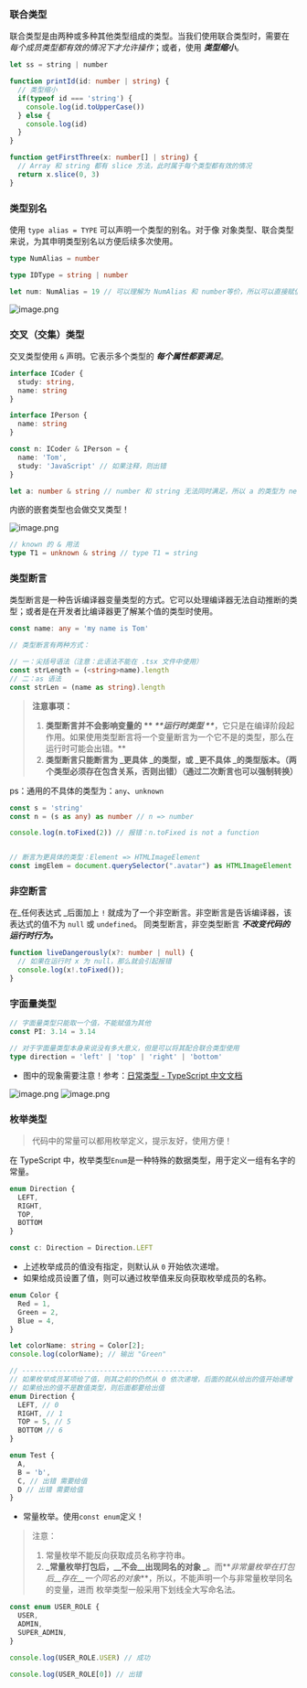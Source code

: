 ### 联合类型
联合类型是由两种或多种其他类型组成的类型。当我们使用联合类型时，需要在 _每个成员类型都有效的情况下才允许操作_；或者，使用 _**类型缩小**_。
```typescript
let ss = string | number

function printId(id: number | string) {
  // 类型缩小
  if(typeof id === 'string') {
    console.log(id.toUpperCase())
  } else {
    console.log(id)
  }
}

function getFirstThree(x: number[] | string) {
  // Array 和 string 都有 slice 方法，此时属于每个类型都有效的情况
  return x.slice(0, 3)
}
```
### 类型别名
使用 `type alias = TYPE` 可以声明一个类型的别名。对于像 对象类型、联合类型来说，为其申明类型别名以方便后续多次使用。
```typescript
type NumAlias = number

type IDType = string | number

let num: NumAlias = 19 // 可以理解为 NumAlias 和 number等价，所以可以直接赋值，
```
![image.png](/typescript/1679396270212-187c51b6-0ece-498b-b6c5-a12df70abdeb.png)

### 交叉（交集）类型
交叉类型使用 `&` 声明。它表示多个类型的 _**每个属性都要满足**_。
```typescript
interface ICoder {
  study: string,
  name: string
}

interface IPerson {
  name: string
}

const n: ICoder & IPerson = {
  name: 'Tom',
  study: 'JavaScript' // 如果注释，则出错
}

let a: number & string // number 和 string 无法同时满足，所以 a 的类型为 never
```
内嵌的嵌套类型也会做交叉类型！

![image.png](/typescript/1681891143808-8dc0e35b-c2ca-48ee-be44-7b9e92c85be5.png)
```typescript
// known 的 & 用法
type T1 = unknown & string // type T1 = string
```
### 类型断言
类型断言是一种告诉编译器变量类型的方式。它可以处理编译器无法自动推断的类型；或者是在开发者比编译器更了解某个值的类型时使用。
```typescript
const name: any = 'my name is Tom'

// 类型断言有两种方式：

// 一：尖括号语法（注意：此语法不能在 .tsx 文件中使用）
const strLength = (<string>name).length
// 二：as 语法
const strLen = (name as string).length
```
> **注意事项：**
> 1. **类型断言并不会影响变量的 ** _**运行时类型 **_**，它只是在编译阶段起作用。如果使用类型断言将一个变量断言为一个它不是的类型，那么在运行时可能会出错。**
> 2. **类型断言只能断言为 _更具体 _的类型，或 _更不具体 _的类型版本。（两个类型必须存在包含关系，否则出错）（通过二次断言也可以强制转换）**
> 
ps：通用的不具体的类型为：`any`、`unknown`

```typescript
const s = 'string'
const n = (s as any) as number // n => number

console.log(n.toFixed(2)) // 报错：n.toFixed is not a function


// 断言为更具体的类型：Element => HTMLImageElement
const imgElem = document.querySelector(".avatar") as HTMLImageElement
```
### 非空断言
在_任何表达式 _后面加上 `!` 就成为了一个非空断言。非空断言是告诉编译器，该表达式的值不为 `null` 或 `undefined`。
同类型断言，非空类型断言 _**不改变代码的运行时行为。**_
```typescript
function liveDangerously(x?: number | null) {
  // 如果在运行时 x 为 null，那么就会引起报错
  console.log(x!.toFixed());
}
```
### 字面量类型
```typescript
// 字面量类型只能取一个值，不能赋值为其他
const PI: 3.14 = 3.14

// 对于字面量类型本身来说没有多大意义，但是可以将其配合联合类型使用
type direction = 'left' | 'top' | 'right' | 'bottom'
```

- 图中的现象需要注意！参考：[日常类型 - TypeScript 中文文档](https://nodejs.cn/typescript/handbook/everyday-types/#literal-inference)

![image.png](/typescript/1679485663999-4353e489-130a-4d6c-9579-bbae52e73a02.png)
![image.png](/typescript/1679485896780-c88b6066-aada-4fa0-931e-ca11a7d14d93.png)
### 枚举类型
> 代码中的常量可以都用枚举定义，提示友好，使用方便！

在 TypeScript 中，枚举类型`Enum`是一种特殊的数据类型，用于定义一组有名字的常量。
```typescript
enum Direction {
  LEFT,
  RIGHT,
  TOP,
  BOTTOM
}

const c: Direction = Direction.LEFT
```

- 上述枚举成员的值没有指定，则默认从 `0` 开始依次递增。
- 如果给成员设置了值，则可以通过枚举值来反向获取枚举成员的名称。
```typescript
enum Color {
  Red = 1,
  Green = 2,
  Blue = 4,
}

let colorName: string = Color[2];
console.log(colorName); // 输出 "Green"

// ------------------------------------------
// 如果枚举成员某项给了值，则其之前的仍然从 0 依次递增，后面的就从给出的值开始递增
// 如果给出的值不是数值类型，则后面都要给出值
enum Direction {
  LEFT, // 0
  RIGHT, // 1
  TOP = 5, // 5 
  BOTTOM // 6
}

enum Test {
  A,
  B = 'b',
  C, // 出错 需要给值
  D // 出错 需要给值
}
```

- 常量枚举。使用`const enum`定义！
> 注意：
> 1. 常量枚举不能反向获取成员名称字符串。
> 2. **_常量枚举打包后，__不会__出现同名的对象 _**。而**_非常量枚举在打包后__存在__一个同名的对象_**，所以，不能声明一个与非常量枚举同名的变量，进而 枚举类型一般采用下划线全大写命名法。

```typescript
const enum USER_ROLE {
  USER,
  ADMIN,
  SUPER_ADMIN,
}

console.log(USER_ROLE.USER) // 成功

console.log(USER_ROLE[0]) // 出错
```

